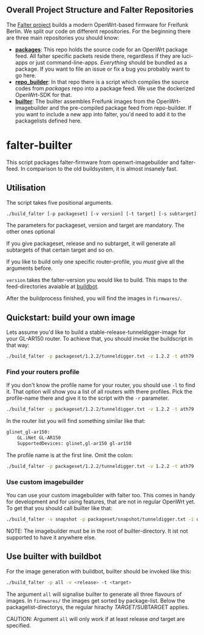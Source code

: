 ## Overall Project Structure and Falter Repositories
The [Falter project](https://github.com/freifunk-berlin/falter-packages) builds a modern OpenWrt-based firmware for Freifunk Berlin. We split our code on different repositories. For the beginning there are three main repositories you should know:

+ **[packages](https://github.com/freifunk-berlin/falter-packages/)**: This repo holds the source code for an OpenWrt package feed. All falter specific packets reside there, regardless if they are luci-apps or just command-line-apps. *Everything* should be bundled as a package. If you want to file an issue or fix a bug you probably want to go here.
+ **[repo_builder](https://github.com/freifunk-berlin/falter-repo_builder)**: In that repo there is a script which compiles the source codes from *packages* repo into a package feed. We use the dockerized OpenWrt-SDK for that.
+ **[builter](https://github.com/freifunk-berlin/falter-builter)**: The builter assembles Freifunk images from the OpenWrt-imagebuilder and the pre-compiled package feed from repo-builder. If you want to include a new app into falter, you'd need to add it to the packagelists defined here.

# falter-builter

This script packages falter-firmware from openwrt-imagebuilder and falter-feed. In comparison to the old buildsystem, it is almost insanely fast.

## Utilisation

The script takes five positional arguments.

```sh
./build_falter [-p packageset] [-v version] [-t target] [-s subtarget] [-r router]
```

The parameters for packageset, version and target are mandatory. The other ones optional

If you give packageset, release and no subtarget, it will generate all subtargets of that certain target and so on.

If you like to build only one specific router-profile, you *must* give all the arguments before.

`version` takes the falter-version you would like to build. This maps to the feed-directories avaiable at [buildbot](https://firmware.berlin.freifunk.net/feed/).

After the buildprocess finished, you will find the images in `firmwares/`.

## Quickstart: build your own image

Lets assume you'd like to build a stable-release-tunneldigger-image for your GL-AR150 router. To achieve that, you should invoke the buildscript in that way:

```sh
./build_falter -p packageset/1.2.2/tunneldigger.txt -v 1.2.2 -t ath79 -s generic -r glinet_gl-ar150
```

### Find your routers profile

If you don't know the profile name for your router, you should use `-l` to find it. That option will show you a list of all routers with there profiles. Pick the profile-name there and give it to the script with the `-r` parameter.

```sh
./build_falter -p packageset/1.2.2/tunneldigger.txt -v 1.2.2 -t ath79 -s generic -l
```

In the router list you will find something similar like that:

```sh
glinet_gl-ar150:
    GL.iNet GL-AR150
    SupportedDevices: glinet,gl-ar150 gl-ar150
```

The profile name is at the first line. Omit the colon:

```sh
./build_falter -p packageset/1.2.2/tunneldigger.txt -v 1.2.2 -t ath79 -s generic -r glinet_gl-ar150
```

### Use custom imagebuilder

You can use your custom imagebuilder with falter too. This comes in handy for development and for using features, that are not in regular OpenWrt yet. To get that you should call builter like that:

```sh
./build_falter -v snapshot -p packageset/snapshot/tunneldigger.txt -i openwrt-imagebuilder-21.02.0-rc3-octeon.Linux-x86_64.tar.xz -r ubnt_edgerouter
```

NOTE: The imagebuilder must be in the root of builter-directory. It ist not supported to have it anywhere else.

## Use builter with buildbot

For the image generation with buildbot, builter should be invoked like this:

```sh
./build_falter -p all -v <release> -t <target>
```

The argument `all` will signalise builter to generate all three flavours of images. In `firmwares/` the images get sorted by package-list. Below the packagelist-directorys, the regular hirachy $TARGET/$SUBTARGET applies.

CAUTION: Argument `all` will only work if at least release *and* target are specified.

